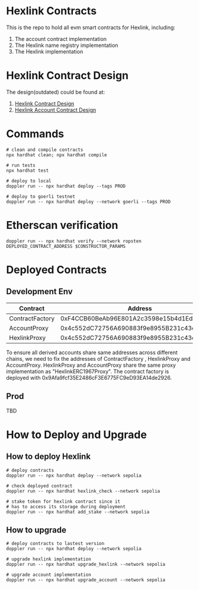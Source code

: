 # Hexlink Contracts

This is the repo to hold all evm smart contracts for Hexlink, including:

1. The account contract implementation
2. The Hexlink name registry implementation
3. The Hexlink implementation

# Hexlink Contract Design

The design(outdated) could be found at:

1. [Hexlink Contract Design](https://docs.google.com/document/d/1rggtUx_oS0rD3e9hYCvAL0IslBUc7OaOQC9ily24X1A/edit?usp=sharing)
2. [Hexlink Account Contract Design](https://docs.google.com/document/d/1r2hulO2eJJokoH_gO9cdKQTyegUnTUCtSN-_M3E9hnw/edit?usp=sharing)

# Commands

```shell
# clean and compile contracts
npx hardhat clean; npx hardhat compile

# run tests
npx hardhat test

# deploy to local
doppler run -- npx hardhat deploy --tags PROD

# deploy to goerli testnet
doppler run -- npx hardhat deploy --network goerli --tags PROD
```

# Etherscan verification

```shell
doppler run -- npx hardhat verify --network ropsten DEPLOYED_CONTRACT_ADDRESS $CONSTRUCTOR_PARAMS
```

# Deployed Contracts

## Development Env

| Contract | Address |
| ----------- | ----------- |
| ContractFactory | 0xF4CCB60BeAb96E801A2c3598e15b4d1Ed72ECa53 |
| AccountProxy | 0x4c552dC72756A690883f9e8955B231c43c4E598e |
| HexlinkProxy | 0x4c552dC72756A690883f9e8955B231c43c4E598e |

To ensure all derived accounts share same addresses across different chains, we need to fix the addresses of ContractFactory , HexlinkProxy and AccountProxy. HexlinkProxy and AccountProxy share the same proxy implementation as "HexlinkERC1967Proxy". The contract factory is deployed with 0x9Afa9fcf35E2486cF3E6775FC9eD93EA14de2926.

## Prod

TBD

# How to Deploy and Upgrade

## How to deploy Hexlink

```
# deploy contracts
doppler run -- npx hardhat deploy --network sepolia

# check deployed contract
doppler run -- npx hardhat hexlink_check --network sepolia

# stake token for hexlink contract since it
# has to access its storage during deployment
doppler run -- npx hardhat add_stake --network sepolia
```

## How to upgrade

```
# deploy contracts to lastest version
doppler run -- npx hardhat deploy --network sepolia

# upgrade hexlink implementation
doppler run -- npx hardhat upgrade_hexlink --network sepolia

# upgrade account implementation
doppler run -- npx hardhat upgrade_account --network sepolia
```